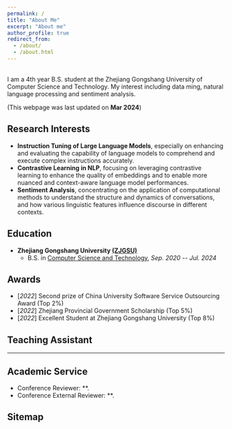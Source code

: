 ```yaml
---
permalink: /
title: "About Me"
excerpt: "About me"
author_profile: true
redirect_from: 
  - /about/
  - /about.html
---
```


<!-- ## About me -->
<br>
I am a 4th year B.S. student at the Zhejiang Gongshang University of Computer Science and Technology. My interest including data ming, natural language processing and sentiment analysis.

(This webpage was last updated on **Mar 2024**)

## Research Interests
* **Instruction Tuning of Large Language Models**, especially on enhancing and evaluating the capability of language models to comprehend and execute complex instructions accurately.
* **Contrastive Learning in NLP**, focusing on leveraging contrastive learning to enhance the quality of embeddings and to enable more nuanced and context-aware language model performances.
* **Sentiment Analysis**, concentrating on the application of computational methods to understand the structure and dynamics of conversations, and how various linguistic features influence discourse in different contexts.

## Education
* **Zhejiang Gongshang University [(ZJGSU)](https://www.zjgsu.edu.cn/)**
  * B.S. in [Computer Science and Technology](https://scie.zjgsu.edu.cn/),  *Sep. 2020 -- Jul. 2024*

## Awards
* [_2022_] Second prize of China University Software Service Outsourcing Award (Top 2%)
* [_2022_] Zhejiang Provincial Government Scholarship (Top 5%)
* [_2022_] Excellent Student at Zhejiang Gongshang University (Top 8%)

## Teaching Assistant
* **

## Academic Service
* Conference Reviewer: **.
* Conference External Reviewer: **.

## Sitemap
<script type='text/javascript' id='clustrmaps' src='//cdn.clustrmaps.com/map_v2.js?cl=ffffff&w=288&t=m&d=2ljZF6KFfkxp4wxQ6pxUE1Dq5gPitQBApoOxIIRgnkU'></script>

